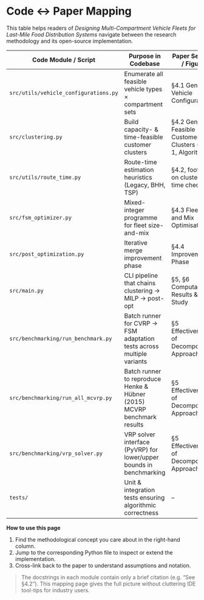 # Code ↔ Paper Mapping

This table helps readers of *Designing Multi-Compartment Vehicle Fleets for Last-Mile Food Distribution Systems* navigate between the
research methodology and its open-source implementation.

| Code Module / Script | Purpose in Codebase | Paper Section / Figure |
|----------------------|---------------------|------------------------|
| `src/utils/vehicle_configurations.py` | Enumerate all feasible vehicle types × compartment sets | §4.1 Generate Vehicle Configurations |
| `src/clustering.py` | Build capacity- & time-feasible customer clusters | §4.2 Generate Feasible Customer Clusters (Fig. 1, Algorithm 1) |
| `src/utils/route_time.py` | Route-time estimation heuristics (Legacy, BHH, TSP) | §4.2, footnote on clustering time checks |
| `src/fsm_optimizer.py` | Mixed-integer programme for fleet size-and-mix | §4.3 Fleet Size and Mix Optimisation |
| `src/post_optimization.py` | Iterative merge improvement phase | §4.4 Improvement Phase |
| `src/main.py` | CLI pipeline that chains clustering → MILP → post-opt | §5, §6 Computational Results & Case Study |
| `src/benchmarking/run_benchmark.py` | Batch runner for CVRP → FSM adaptation tests across multiple variants | §5 Effectiveness of Decomposition Approach |
| `src/benchmarking/run_all_mcvrp.py` | Batch runner to reproduce Henke & Hübner (2015) MCVRP benchmark results | §5 Effectiveness of Decomposition Approach |
| `src/benchmarking/vrp_solver.py` | VRP solver interface (PyVRP) for lower/upper bounds in benchmarking | §5 Effectiveness of Decomposition Approach |
| `tests/` | Unit & integration tests ensuring algorithmic correctness | – |

**How to use this page**

1. Find the methodological concept you care about in the right-hand column.
2. Jump to the corresponding Python file to inspect or extend the implementation.
3. Cross-link back to the paper to understand assumptions and notation.

> The docstrings in each module contain only a brief citation (e.g. “See §4.2”).  This mapping page
> gives the full picture without cluttering IDE tool-tips for industry users.

